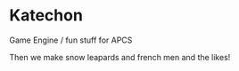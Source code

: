 Katechon
========

Game Engine / fun stuff for APCS

Then we make snow leapards and french men and the likes!
